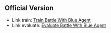 ## Official Version
- Link train: [Train Battle With Blue Agent](https://www.kaggle.com/code/manh123df/train-battle-with-blue-agent)
- Link evaluate: [Evaluate Battle With Blue Agent](https://www.kaggle.com/code/manh123df/evaluate-battle-with-blue-agent)